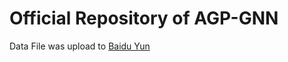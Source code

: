 # Official Repository of AGP-GNN

Data File was upload to [Baidu Yun](https://pan.baidu.com/s/1hb36B0NIakvFqul6lzydKg?pwd=0hxl)